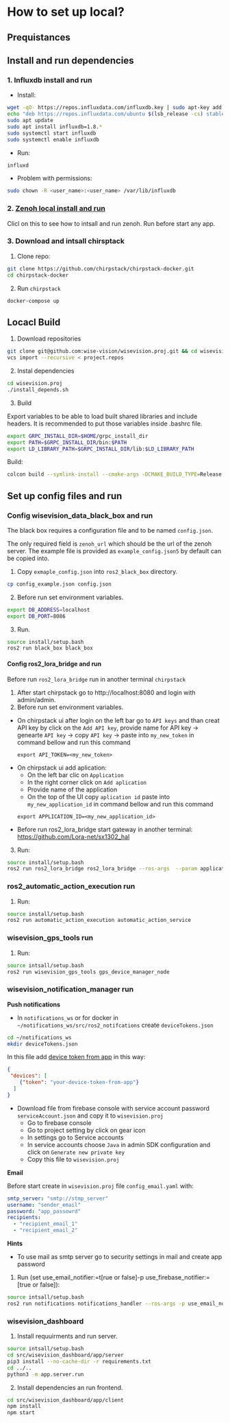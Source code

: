 # How to set up local?
## Prequistances

## Install and run dependencies
### 1. Influxdb install and run
- Install:
``` bash
wget -qO- https://repos.influxdata.com/influxdb.key | sudo apt-key add -
echo "deb https://repos.influxdata.com/ubuntu $(lsb_release -cs) stable" | sudo tee /etc/apt/sources.list.d/influxdb.list
sudo apt update
sudo apt install influxdb=1.8.*
sudo systemctl start influxdb
sudo systemctl enable influxdb
```
- Run:
``` bash
influxd
```
- Problem with permissions:
``` bash
sudo chown -R <user_name>:<user_name> /var/lib/influxdb
```

### 2. [Zenoh local install and run](docs/install_zenoh.md)
Clicl on this to see how to intsall and run zenoh. Run before start any app.

### 3. Download and intsall chirsptack
1. Clone repo:
```bash
git clone https://github.com/chirpstack/chirpstack-docker.git
cd chirpstack-docker
```
2. Run `chirpstack`
``` bash
docker-compose up
```
## Locacl Build

1. Download repositories
```bash
git clone git@github.com:wise-vision/wisevision.proj.git && cd wisevision.proj
vcs import --recursive < project.repos
```
2. Instal dependencies
```bash
cd wisevision.proj
./install_depends.sh
```
3. Build

Export variables to be able to load built shared libraries and include headers. It is recommended to put those variables inside .bashrc file.
```bash
export GRPC_INSTALL_DIR=$HOME/grpc_install_dir
export PATH=$GRPC_INSTALL_DIR/bin:$PATH
export LD_LIBRARY_PATH=$GRPC_INSTALL_DIR/lib:$LD_LIBRARY_PATH
```
Build:
```bash
colcon build --symlink-install --cmake-args -DCMAKE_BUILD_TYPE=Release
```
## Set up config files and run
### Config wisevision_data_black_box and run

The black box requires a configuration file and to be named `config.json`. 

The only required field is `zenoh_url` which should be the url of the zenoh server.  The example file is provided as `example_config.json5` by default can be copied into.

1. Copy `exmaple_config.json` into `ros2_black_box` directory.
``` bash
cp config_example.json config.json
```
2. Before run set environment variables.
```bash
export DB_ADDRESS=localhost
export DB_PORT=8086
```
3. Run.
```bash
source install/setup.bash
ros2 run black_box black_box
```

#### Config ros2_lora_bridge and run
Before run `ros2_lora_bridge` run in another terminal `chirpstack`
1. After start chirpstack go to http://localhost:8080 and login with admin/admin.
2. Before run set environment variables.
 - On chirpstack ui after login on the left bar go to `API keys` and than creat API key by click on the `Add API key`, provide name for API key -> genearte `API key` -> copy `API key` -> paste into `my_new_token` in command bellow and run this command
    ```
    export API_TOKEN=<my_new_token>
    ```
 - On chirpstack ui add aplication: 
    - On the left bar clic on `Application`
    - In the right corner click on `Add aplication`
    - Provide name of the application
    - On the top of the UI copy `aplication id` paste into `my_new_application_id` in command bellow and run this command
    ```
    export APPLICATION_ID=<my_new_application_id>
    ```
- Before run ros2_lora_bridge start gateway in another terminal: https://github.com/Lora-net/sx1302_hal
3. Run:
```bash
source install/setup.bash
ros2 run ros2_lora_bridge ros2_lora_bridge --ros-args  --param application_id:=$APPLICATION_ID
```

### ros2_automatic_action_execution run
1. Run:
```bash
source install/setup.bash
ros2 run automatic_action_execution automatic_action_service
```

###  wisevision_gps_tools run
1. Run:
```bash
source intsall/setup.bash
ros2 run wisevision_gps_tools gps_device_manager_node
```

###  wisevision_notification_manager run
**Push notifications**
* In `notifications_ws`  or for docker in `~/notifications_ws/src/ros2_notifcations` create `deviceTokens.json`
```bash
cd ~/notifications_ws
mkdir deviceTokens.json
```
In this file add [device token from app](https://github.com/wise-vision/notificator_app/blob/c_k/dev_android_app/README.md#L20) in this way:
```json
{
 "devices": [
    {"token": "your-device-token-from-app"}
  ]
}
```
* Download file from firebase console with service account password `serviceAccount.json` and copy it to `wisevision.proj`
    * Go to firebase console
    * Go to project setting by click on gear icon
    * In settings go to Service accounts
    * In service accounts choose `Java` in admin SDK configuration and click on `Generate new private key`
    * Copy this file to `wisevision.proj`


**Email**

Before start create in  `wisevision.proj`  file `config_email.yaml` with:
```yaml
smtp_server: "smtp://stmp_server"
username: "sender_email"
password: "app_passowrd"
recipients:
  - "recipient_email_1"
  - "recipient_email_2"
```
**Hints**
- To use mail as smtp server go to security settings in mail and create app password
1. Run (set use_email_notifier:=t[rue or false]-p use_firebase_notifier:=[true or false]):
```bash
source intsall/setup.bash
ros2 run notifications notifications_handler --ros-args -p use_email_notifier:=true-p use_firebase_notifier:=false
```

### wisevision_dashboard 

1. Install requuirments and run server.
```bash
source intsall/setup.bash
cd src/wisevision_dashboard/app/server
pip3 install --no-cache-dir -r requirements.txt
cd ../..
python3 -m app.server.run
```
2. Install dependencies an run frontend.
```bash
cd src/wisevision_dashboard/app/client
npm install
npm start
```
